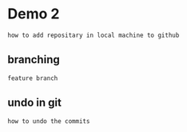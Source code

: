 # Demo 2

    how to add repositary in local machine to github

## branching

    feature branch

## undo in git

    how to undo the commits
